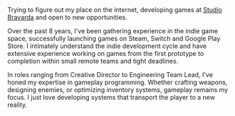 ## 

Trying to figure out my place on the internet, developing games at [Studio Bravarda](https://studiobravarda.com/) and open to new opportunities.

Over the past 8 years, I've been gathering experience in the indie game space, successfully launching games on Steam, Switch and Google Play Store. I intimately understand the indie development cycle and have extensive experience working on games from the first prototype to completion within small remote teams and tight deadlines.

In roles ranging from Creative Director to Engineering Team Lead, I've honed my expertise in gameplay programming. Whether crafting weapons, designing enemies, or optimizing inventory systems, gameplay remains my focus. I just love developing systems that transport the player to a new reality.

<!--
**nickleme/nickleme** is a ✨ _special_ ✨ repository because its `README.md` (this file) appears on your GitHub profile.

Here are some ideas to get you started:

- 🔭 I’m currently working on ...
- 🌱 I’m currently learning ...
- 👯 I’m looking to collaborate on ...
- 🤔 I’m looking for help with ...
- 💬 Ask me about ...
- 📫 How to reach me: ...
- 😄 Pronouns: ...
- ⚡ Fun fact: ...
-->
